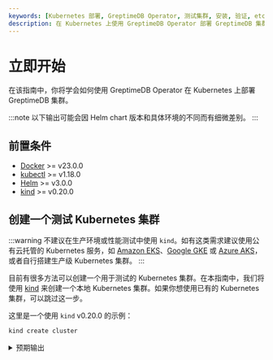 ```yaml
---
keywords: [Kubernetes 部署, GreptimeDB Operator, 测试集群, 安装, 验证, etcd 集群, 监控集成]
description: 在 Kubernetes 上使用 GreptimeDB Operator 部署 GreptimeDB 集群的指南，包括前置条件、创建测试集群、安装和验证步骤。
---
```


# 立即开始

在该指南中，你将学会如何使用 GreptimeDB Operator 在 Kubernetes 上部署 GreptimeDB 集群。

:::note
以下输出可能会因 Helm chart 版本和具体环境的不同而有细微差别。
:::

## 前置条件

- [Docker](https://docs.docker.com/get-started/get-docker/) >= v23.0.0
- [kubectl](https://kubernetes.io/docs/tasks/tools/install-kubectl/) >= v1.18.0
- [Helm](https://helm.sh/docs/intro/install/) >= v3.0.0
- [kind](https://kind.sigs.k8s.io/docs/user/quick-start/) >= v0.20.0

## 创建一个测试 Kubernetes 集群

:::warning
不建议在生产环境或性能测试中使用 `kind`。如有这类需求建议使用公有云托管的 Kubernetes 服务，如 [Amazon EKS](https://aws.amazon.com/eks/)、[Google GKE](https://cloud.google.com/kubernetes-engine/) 或 [Azure AKS](https://azure.microsoft.com/en-us/services/kubernetes-service/)，或者自行搭建生产级 Kubernetes 集群。
:::

目前有很多方法可以创建一个用于测试的 Kubernetes 集群。在本指南中，我们将使用 [kind](https://kind.sigs.k8s.io/docs/user/quick-start/) 来创建一个本地 Kubernetes 集群。如果你想使用已有的 Kubernetes 集群，可以跳过这一步。

这里是一个使用 `kind` v0.20.0 的示例：

```bash
kind create cluster
```

<details>
  <summary>预期输出</summary>
```bash
Creating cluster "kind" ...
 ✓ Ensuring node image (kindest/node:v1.27.3) 🖼
 ✓ Preparing nodes 📦
 ✓ Writing configuration 📜
 ✓ Starting control-plane 🕹️
 ✓ Installing CNI 🔌
 ✓ Installing StorageClass 💾
Set kubectl context to "kind-kind"
You can now use your cluster with:

kubectl cluster-info --context kind-kind

Thanks for using kind! 😊
```
</details>

使用以下命令检查集群的状态：

```bash
kubectl cluster-info
```

<details>
  <summary>预期输出</summary>
```bash
Kubernetes control plane is running at https://127.0.0.1:60495
CoreDNS is running at https://127.0.0.1:60495/api/v1/namespaces/kube-system/services/kube-dns:dns/proxy

To further debug and diagnose cluster problems, use 'kubectl cluster-info dump'.
```
</details>

:::note
中国大陆用户如有网络访问问题，可使用 Greptime 提供的位于阿里云镜像仓库的 `kindest/node:v1.27.3` 镜像：

```bash
kind create cluster --image greptime-registry.cn-hangzhou.cr.aliyuncs.com/kindest/node:v1.27.3
```
:::

## 添加 Greptime Helm 仓库

:::note
中国大陆用户如有网络访问问题，可跳过这一步骤并直接参考下一步中使用阿里云 OCI 镜像仓库的方式。采用这一方式将无需手动添加 Helm 仓库。
:::

我们提供了 GreptimeDB Operator 和 GreptimeDB 集群的[官方 Helm 仓库](https://github.com/GreptimeTeam/helm-charts)。你可以通过运行以下命令来添加仓库：

```bash
helm repo add greptime https://greptimeteam.github.io/helm-charts/
helm repo update
```

检查 Greptime Helm 仓库中的 charts：

```bash
helm search repo greptime
```

<details>
  <summary>预期输出</summary>
```bash
NAME                          	CHART VERSION	APP VERSION  	DESCRIPTION
greptime/greptimedb-cluster   	0.2.25       	0.9.5        	A Helm chart for deploying GreptimeDB cluster i...
greptime/greptimedb-operator  	0.2.9        	0.1.3-alpha.1	The greptimedb-operator Helm chart for Kubernetes.
greptime/greptimedb-standalone	0.1.27       	0.9.5        	A Helm chart for deploying standalone greptimedb
```
</details>

## 安装和验证 GreptimeDB Operator

现在我们准备使用 Helm 在 Kubernetes 集群上安装 GreptimeDB Operator。

### 安装 GreptimeDB Operator

[GreptimeDB Operator](https://github.com/GrepTimeTeam/greptimedb-operator) 是一个用于管理 GreptimeDB 集群生命周期的 Kubernetes operator。

让我们在 `greptimedb-admin` 命名空间中安装最新版本的 GreptimeDB Operator：

```bash
helm install greptimedb-operator greptime/greptimedb-operator -n greptimedb-admin --create-namespace
```

<details>
  <summary>预期输出</summary>
```bash
NAME: greptimedb-operator
LAST DEPLOYED: Tue Oct 29 18:40:10 2024
NAMESPACE: greptimedb-admin
STATUS: deployed
REVISION: 1
TEST SUITE: None
NOTES:
***********************************************************************
 Welcome to use greptimedb-operator
 Chart version: 0.2.9
 GreptimeDB Operator version: 0.1.3-alpha.1
***********************************************************************

Installed components:
* greptimedb-operator

The greptimedb-operator is starting, use `kubectl get deployments greptimedb-operator -n greptimedb-admin` to check its status.
```
</details>

:::note
中国大陆用户如有网络访问问题，可直接使用阿里云 OCI 镜像仓库的方式安装 GreptimeDB Operator：

```bash
helm install greptimedb-operator \
  oci://greptime-registry.cn-hangzhou.cr.aliyuncs.com/charts/greptimedb-operator \
  --set image.registry=greptime-registry.cn-hangzhou.cr.aliyuncs.com \
  -n greptimedb-admin \
  --create-namespace
```

此时我们也将镜像仓库设置为 Greptime 官方的阿里云镜像仓库。
:::

:::note
我们还可以直接使用 `kubectl` 和 `bundle.yaml` 来安装最新版本的 GreptimeDB Operator：

```bash
kubectl apply -f \
  https://github.com/GreptimeTeam/greptimedb-operator/releases/latest/download/bundle.yaml \
  --server-side
```

这种方式仅适用于在测试环境快速部署 GreptimeDB Operator，不建议在生产环境中使用。
:::

### 验证 GreptimeDB Operator 安装

检查 GreptimeDB Operator 的状态：

```bash
kubectl get pods -n greptimedb-admin -l app.kubernetes.io/instance=greptimedb-operator
```

<details>
  <summary>预期输出</summary>
```bash
NAME                                   READY   STATUS    RESTARTS   AGE
greptimedb-operator-68d684c6cf-qr4q4   1/1     Running   0          4m8s
```
</details>

你也可以检查 CRD 的安装：

```bash
kubectl get crds | grep greptime
```

<details>
  <summary>预期输出</summary>
```bash
greptimedbclusters.greptime.io      2024-10-28T08:46:27Z
greptimedbstandalones.greptime.io   2024-10-28T08:46:27Z
```
</details>

GreptimeDB Operator 将会使用 `greptimedbclusters.greptime.io` and `greptimedbstandalones.greptime.io` 这两个 CRD 来管理 GreptimeDB 集群和单机实例。

## 安装 etcd 集群

GreptimeDB 集群需要一个 etcd 集群来存储元数据。让我们使用 Bitnami 的 etcd Helm [chart](https://github.com/bitnami/charts/tree/main/bitnami/etcd) 来安装一个 etcd 集群。

```bash
helm install etcd \
  oci://registry-1.docker.io/bitnamicharts/etcd \
  --version 10.2.12 \
  --set replicaCount=3 \
  --set auth.rbac.create=false \
  --set auth.rbac.token.enabled=false \
  --create-namespace \
  -n etcd-cluster
```

<details>
  <summary>预期输出</summary>
```bash
NAME: etcd
LAST DEPLOYED: Mon Oct 28 17:01:38 2024
NAMESPACE: etcd-cluster
STATUS: deployed
REVISION: 1
TEST SUITE: None
NOTES:
CHART NAME: etcd
CHART VERSION: 10.2.12
APP VERSION: 3.5.15

** Please be patient while the chart is being deployed **

etcd can be accessed via port 2379 on the following DNS name from within your cluster:

    etcd.etcd-cluster.svc.cluster.local

To create a pod that you can use as a etcd client run the following command:

    kubectl run etcd-client --restart='Never' --image greptime/etcd:VAR::etcdChartVersion --env ETCDCTL_ENDPOINTS="etcd.etcd-cluster.svc.cluster.local:2379" --namespace etcd-cluster --command -- sleep infinity

Then, you can set/get a key using the commands below:

    kubectl exec --namespace etcd-cluster -it etcd-client -- bash
    etcdctl  put /message Hello
    etcdctl  get /message

To connect to your etcd server from outside the cluster execute the following commands:

    kubectl port-forward --namespace etcd-cluster svc/etcd 2379:2379 &
    echo "etcd URL: http://127.0.0.1:2379"

WARNING: There are "resources" sections in the chart not set. Using "resourcesPreset" is not recommended for production. For production installations, please set the following values according to your workload needs:
- disasterRecovery.cronjob.resources
- resources
  +info https://kubernetes.io/docs/concepts/configuration/manage-resources-containers/
```
</details>

当 etcd 集群准备好后，你可以使用以下命令检查 Pod 的状态：

```bash
kubectl get pods -n etcd-cluster -l app.kubernetes.io/instance=etcd
```

<details>
  <summary>预期输出</summary>
```bash
NAME     READY   STATUS    RESTARTS   AGE
etcd-0   1/1     Running   0          2m8s
etcd-1   1/1     Running   0          2m8s
etcd-2   1/1     Running   0          2m8s
```
</details>

:::note
中国大陆用户如有网络访问问题，可直接使用阿里云 OCI 镜像仓库的方式安装 etcd 集群：

```bash
helm install etcd \
  oci://greptime-registry.cn-hangzhou.cr.aliyuncs.com/charts/etcd \
  --set image.registry=greptime-registry.cn-hangzhou.cr.aliyuncs.com \
  --set image.tag=3.5.12 \
  --set replicaCount=3 \
  --set auth.rbac.create=false \
  --set auth.rbac.token.enabled=false \
  --create-namespace \
  -n etcd-cluster
```
:::

你可以通过运行以下命令来测试 etcd 集群：

```bash
kubectl -n etcd-cluster \
  exec etcd-0 -- etcdctl endpoint health \
  --endpoints=http://etcd-0.etcd-headless.etcd-cluster.svc.cluster.local:2379,http://etcd-1.etcd-headless.etcd-cluster.svc.cluster.local:2379,http://etcd-2.etcd-headless.etcd-cluster.svc.cluster.local:2379
```

<details>
  <summary>预期输出</summary>
```bash
http://etcd-1.etcd-headless.etcd-cluster.svc.cluster.local:2379 is healthy: successfully committed proposal: took = 3.008575ms
http://etcd-0.etcd-headless.etcd-cluster.svc.cluster.local:2379 is healthy: successfully committed proposal: took = 3.136576ms
http://etcd-2.etcd-headless.etcd-cluster.svc.cluster.local:2379 is healthy: successfully committed proposal: took = 3.147702ms
```
</details>

## 安装带有自监控的 GreptimeDB 集群

目前我们已经准备好了 GreptimeDB Operator 和 etcd 集群，现在我们可以部署一个带自监控并启用 Flow 功能的最小 GreptimeDB 集群：

:::warning
本文档中的默认配置不适用于生产环境，你应该根据自己的需求调整配置。
:::

```bash
helm install mycluster \
  --set flownode.enabled=true \
  --set monitoring.enabled=true \
  --set grafana.enabled=true \
  greptime/greptimedb-cluster \
  -n default
```

:::note
中国大陆用户如有网络访问问题，可直接使用阿里云 OCI 镜像仓库的方式来安装 GreptimeDB 集群：

```bash
helm install mycluster \
  oci://greptime-registry.cn-hangzhou.cr.aliyuncs.com/charts/greptimedb-cluster \
  --set image.registry=greptime-registry.cn-hangzhou.cr.aliyuncs.com \
  --set initializer.registry=greptime-registry.cn-hangzhou.cr.aliyuncs.com \
  --set grafana.enabled=true \
  --set grafana.image.registry=greptime-registry.cn-hangzhou.cr.aliyuncs.com \
  --set flownode.enabled=true \
  --set monitoring.enabled=true \
  --set monitoring.vector.registry=greptime-registry.cn-hangzhou.cr.aliyuncs.com \
  -n default
```

如果你使用了不同的集群名称和命名空间，请将 `mycluster` 和 `default` 替换为你的配置。
:::

<details>
  <summary>预期输出</summary>
```bash
Release "mycluster" does not exist. Installing it now.
NAME: mycluster
LAST DEPLOYED: Mon Oct 28 17:19:47 2024
NAMESPACE: default
STATUS: deployed
REVISION: 1
NOTES:
***********************************************************************
 Welcome to use greptimedb-cluster
 Chart version: 0.2.25
 GreptimeDB Cluster version: 0.9.5
***********************************************************************

Installed components:
* greptimedb-frontend
* greptimedb-datanode
* greptimedb-meta

The greptimedb-cluster is starting, use `kubectl get pods -n default` to check its status.
```
</details>

当同时启用 `monitoring` 和 `grafana` 选项时，我们将对 GreptimeDB 集群启动**自监控**：启动一个 GreptimeDB standalone 实例来监控 GreptimeDB 集群，并将相应的监控数据用 Grafana 进行渲染，从而更方便地排查 GreptimeDB 集群使用中的问题。

我们将会在 cluster 所属的命名空间下部署一个名为 `${cluster}-monitor` 的 GreptimeDB standalone 实例，用于存储集群的 metrics 和 logs 这类监控数据。同时，我们也会为集群内的每一个 Pod 部署一个 [Vector](https://github.com/vectordotdev/vector) sidecar  来收集集群的 metrics 和 logs，并发送给 GreptimeDB standalone 实例。

我们也将会部署一个 Grafana 实例，并配置 [Grafana](https://grafana.com/) 使用 GreptimeDB standalone 实例作为数据源（分别使用 Prometheus 和 MySQL 协议），从而我们开箱即可使用 Grafana 来可视化 GreptimeDB 集群的监控数据。默认地，Grafana 将会使用 `mycluster` 和 `default` 作为集群名称和命名空间来创建数据源。如果你想要监控具有不同名称或不同命名空间的集群，那就需要基于不同的集群名称和命名空间来创建不同的数据源配置。你可以创建一个如下所示的 `values.yaml` 文件：

```yaml
grafana:
  datasources:
    datasources.yaml:
      datasources:
        - name: greptimedb-metrics
          type: prometheus
          url: http://${cluster}-monitor-standalone.${namespace}.svc.cluster.local:4000/v1/prometheus
          access: proxy
          isDefault: true

        - name: greptimedb-logs
          type: mysql
          url: ${cluster}-monitor-standalone.${namespace}.svc.cluster.local:4002
          access: proxy
          database: public
```

上述配置将在 Grafana dashboard 中为 GreptimeDB 集群的指标和日志创建默认的数据源：

- `greptimedb-metrics`：集群的指标存储在独立的监控数据库中，并对外暴露为 Prometheus 协议（`type: prometheus`）；

- `greptimedb-logs`：集群的日志存储在独立的监控数据库中，并对外暴露为 MySQL 协议（`type: mysql`）。默认使用 `public` 数据库；

然后将上面的 `values.yaml` 中的 `${cluster}` 和 `${namespace}` 替换为你想要的值，并使用以下命令安装 GreptimeDB 集群：

```bash
helm install ${cluster} \
  --set monitoring.enabled=true \
  --set grafana.enabled=true \
  greptime/greptimedb-cluster \
  -f values.yaml \
  -n ${namespace}
```

当启动集群安装之后，我们可以用如下命令检查 GreptimeDB 集群的状态。若你使用了不同的集群名和命名空间，可将 `default` 和 `mycluster` 替换为你的配置：

```bash
kubectl -n default get greptimedbclusters.greptime.io mycluster
```

<details>
  <summary>预期输出</summary>
```bash
NAME        FRONTEND   DATANODE   META   FLOWNODE   PHASE      VERSION   AGE
mycluster   1          1          1      0          Running    v0.9.5    5m12s
```
</details>

上面的命令将会显示 GreptimeDB 集群的状态。当 `PHASE` 为 `Running` 时，表示 GreptimeDB 集群已经成功启动。

你还可以检查 GreptimeDB 集群的 Pod 状态：

```bash
kubectl -n default get pods
```

<details>
  <summary>预期输出</summary>
```bash
NAME                                 READY   STATUS    RESTARTS   AGE
mycluster-datanode-0                 2/2     Running   0          77s
mycluster-frontend-6ffdd549b-9s7gx   2/2     Running   0          66s
mycluster-grafana-675b64786-ktqps    1/1     Running   0          6m35s
mycluster-meta-58bc88b597-ppzvj      2/2     Running   0          86s
mycluster-monitor-standalone-0       1/1     Running   0          6m35s
```
</details>

正如你所看到的，我们默认创建了一个最小的 GreptimeDB 集群，包括 1 个 frontend、1 个 datanode 和 1 个 metasrv。关于一个完整的 GreptimeDB 集群的组成，你可以参考 [architecture](/user-guide/concepts/architecture.md)。除此之外，我们还部署了一个独立的 GreptimeDB standalone 实例（`mycluster-monitor-standalone-0`）用以存储监控数据和一个 Grafana 实例（`mycluster-grafana-675b64786-ktqps`）用以可视化集群的监控数据。

## 探索 GreptimeDB 集群

### 访问 GreptimeDB 集群

你可以通过使用 `kubectl port-forward` 命令转发 frontend 服务来访问 GreptimeDB 集群：

```bash
kubectl -n default port-forward svc/mycluster-frontend 4000:4000 4001:4001 4002:4002 4003:4003 
```

<details>
  <summary>预期输出</summary>
```bash
Forwarding from 127.0.0.1:4000 -> 4000
Forwarding from [::1]:4000 -> 4000
Forwarding from 127.0.0.1:4001 -> 4001
Forwarding from [::1]:4001 -> 4001
Forwarding from 127.0.0.1:4002 -> 4002
Forwarding from [::1]:4002 -> 4002
Forwarding from 127.0.0.1:4003 -> 4003
Forwarding from [::1]:4003 -> 4003
```
</details>

请注意，当你使用了其他集群名和命名空间时，你可以使用如下命令，并将 `${cluster}` 和 `${namespace}` 替换为你的配置：

```bash
kubectl -n ${namespace} port-forward svc/${cluster}-frontend 4000:4000 4001:4001 4002:4002 4003:4003 
```

:::warning
如果你想将服务暴露给公网访问，可以使用带有 `--address` 选项的 `kubectl port-forward` 命令：

```bash
kubectl -n default port-forward --address 0.0.0.0 svc/mycluster-frontend 4000:4000 4001:4001 4002:4002 4003:4003
```

在将服务暴露给公网访问之前，请确保你已经配置了适当的安全设置。
:::

打开浏览器并访问 `http://localhost:4000/dashboard` 来访问 [GreptimeDB Dashboard](https://github.com/GrepTimeTeam/dashboard)。

如果你想使用其他工具如 `mysql` 或 `psql` 来连接 GreptimeDB 集群，你可以参考 [快速入门](/getting-started/quick-start.md)。

### 访问 Grafana dashboard

你可以使用 `kubectl port-forward` 命令转发 Grafana 服务：

```bash
kubectl -n default port-forward svc/mycluster-grafana 18080:80
```

请注意，当你使用了其他集群名和命名空间时，你可以使用如下命令，并将 `${cluster}` 和 `${namespace}` 替换为你的配置：

```bash
kubectl -n ${namespace} port-forward svc/${cluster}-grafana 18080:80 
```

接着打开浏览器并访问 `http://localhost:18080` 来访问 Grafana dashboard。默认的用户名和密码是 `admin` 和 `gt-operator`：

![Grafana Dashboard](/kubernetes-cluster-grafana-dashboard.jpg)

目前有三个可用的 Dashboard：

- **GreptimeDB Cluster Metrics**: 用于显示 GreptimeDB 集群的 Metrics；
- **GreptimeDB Cluster Logs**: 用于显示 GreptimeDB 集群的日志；
- **GreptimeDB Cluster Slow Queries**: 用于显示 GreptimeDB 集群的慢查询；

## 清理

:::danger
清理操作将会删除 GreptimeDB 集群的元数据和数据。请确保在继续操作之前已经备份了数据。
:::

### 停止端口转发

可以使用以下命令停止 GreptimeDB 集群的端口转发：

```bash
pkill -f kubectl port-forward
```

### 卸载 GreptimeDB 集群

可以使用以下命令卸载 GreptimeDB 集群：

```bash
helm -n default uninstall mycluster
```

### 删除 PVCs

为了安全起见，PVCs 默认不会被删除。如果你想删除 PV 数据，你可以使用以下命令：

```bash
kubectl -n default delete pvc -l app.greptime.io/component=mycluster-datanode
kubectl -n default delete pvc -l app.greptime.io/component=mycluster-monitor-standalone
```

### 清理 etcd 数据

你可以使用以下命令清理 etcd 集群：

```bash
kubectl -n etcd-cluster exec etcd-0 -- etcdctl del "" --from-key=true
```

### 删除 Kubernetes 集群

如果你使用 `kind` 创建 Kubernetes 集群，你可以使用以下命令销毁集群：

```bash
kind delete cluster
```
